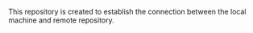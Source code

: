 This repository is created to establish the connection between the local machine and remote repository.
